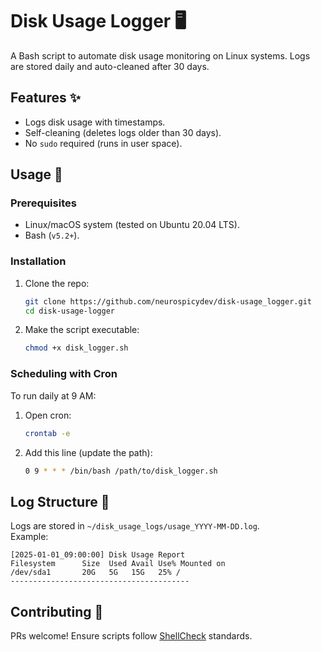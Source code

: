 # Disk Usage Logger 🖥️

A Bash script to automate disk usage monitoring on Linux systems. Logs are stored daily and auto-cleaned after 30 days.

## Features ✨
- Logs disk usage with timestamps.
- Self-cleaning (deletes logs older than 30 days).
- No `sudo` required (runs in user space).

## Usage 🚀

### Prerequisites
- Linux/macOS system (tested on Ubuntu 20.04 LTS).
- Bash (`v5.2+`).

### Installation
1. Clone the repo:
   ```bash
   git clone https://github.com/neurospicydev/disk-usage_logger.git
   cd disk-usage-logger
   ```
2. Make the script executable:
   ```bash
   chmod +x disk_logger.sh
   ```

### Scheduling with Cron
To run daily at 9 AM:
1. Open cron:
   ```bash
   crontab -e
   ```
2. Add this line (update the path):
   ```bash
   0 9 * * * /bin/bash /path/to/disk_logger.sh
   ```

## Log Structure 📝
Logs are stored in `~/disk_usage_logs/usage_YYYY-MM-DD.log`.  
Example:
```
[2025-01-01_09:00:00] Disk Usage Report
Filesystem      Size  Used Avail Use% Mounted on
/dev/sda1       20G   5G   15G   25% /
----------------------------------------
```

## Contributing 🤝
PRs welcome! Ensure scripts follow [ShellCheck](https://www.shellcheck.net/) standards.
